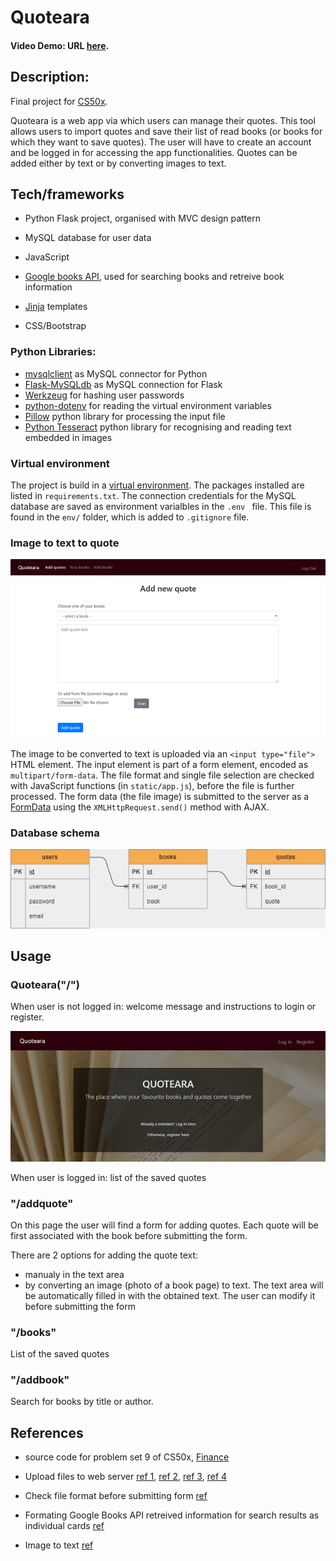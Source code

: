# Quoteara

#### Video Demo: URL [here](https://youtu.be/jnUWwlG-0Kk).

## Description:

Final project for [CS50x](https://cs50.harvard.edu/x/2021/).

Quoteara is a web app via which users can manage their quotes. This tool allows users to import quotes and save their list of read books (or books for which they want to save quotes).
The user will have to create an account and be logged in for accessing the app functionalities.
Quotes can be added either by text or by converting images to text.

## Tech/frameworks

- Python Flask project, organised with MVC design pattern
- MySQL database for user data
- JavaScript

- [Google books API](https://developers.google.com/books/docs/v1/using), used for searching books and retreive book information
- [Jinja](https://jinja.palletsprojects.com/en/3.0.x/templates/) templates
- CSS/Bootstrap

### Python Libraries:

- [mysqlclient](https://pypi.org/project/mysqlclient/) as MySQL connector for Python
- [Flask-MySQLdb](https://flask-mysqldb.readthedocs.io/en/latest/) as MySQL connection for Flask
- [Werkzeug](https://werkzeug.palletsprojects.com/en/2.0.x/) for hashing user passwords
- [python-dotenv](https://github.com/theskumar/python-dotenv) for reading the virtual environment variables
- [Pillow](https://pillow.readthedocs.io/en/stable/) python library for processing the input file
- [Python Tesseract](https://github.com/madmaze/pytesseract) python library for recognising and reading text embedded in images

### Virtual environment

The project is build in a [virtual environment](https://code.visualstudio.com/docs/python/environments). The packages installed are listed in `requirements.txt`.
The connection credentials for the MySQL database are saved as environment varialbles in the `.env ` file. This file is found in the `env/` folder, which is added to `.gitignore` file.

### Image to text to quote

![add quote](screenshots/addquote.png)

The image to be converted to text is uploaded via an `<input type="file">` HTML element. The input element is part of a form element, encoded as `multipart/form-data`. The file format and single file selection are checked with JavaScript functions (in `static/app.js`), before the file is further processed. The form data (the file image) is submitted to the server as a [FormData](https://developer.mozilla.org/en-US/docs/Web/API/FormData) using the `XMLHttpRequest.send()` method with AJAX.

### Database schema

![datbase schema](./screenshots/quoteara_db.png)

## Usage

### Quoteara("/")

When user is not logged in: welcome message and instructions to login or register.

![index page](./screenshots/index_page.png)

When user is logged in: list of the saved quotes

### "/addquote"

On this page the user will find a form for adding quotes. Each quote will be first associated with the book before submitting the form.

There are 2 options for adding the quote text:

- manualy in the text area
- by converting an image (photo of a book page) to text. The text area will be automatically filled in with the obtained text. The user can modify it before submitting the form

### "/books"

List of the saved quotes

### "/addbook"

Search for books by title or author.

## References

- source code for problem set 9 of CS50x, [Finance](https://cs50.harvard.edu/x/2021/psets/9/finance/)

- Upload files to web server [ref 1](https://developer.ibm.com/recipes/tutorials/uploading-files-to-web-server-using-ajax-xhr/), [ref 2](https://www.w3schools.com/xml/ajax_xmlhttprequest_send.asp), [ref 3](https://www.w3schools.com/xml/dom_http.asp), [ref 4](https://www.w3schools.com/js/js_ajax_http.asp)

- Check file format before submitting form [ref](https://stackoverflow.com/questions/7977084/check-file-type-when-form-submit)

- Formating Google Books API retreived information for search results as individual cards [ref](https://github.com/zentech/Book-Finder)

- Image to text [ref](https://www.geeksforgeeks.org/how-to-extract-text-from-images-with-python/)
